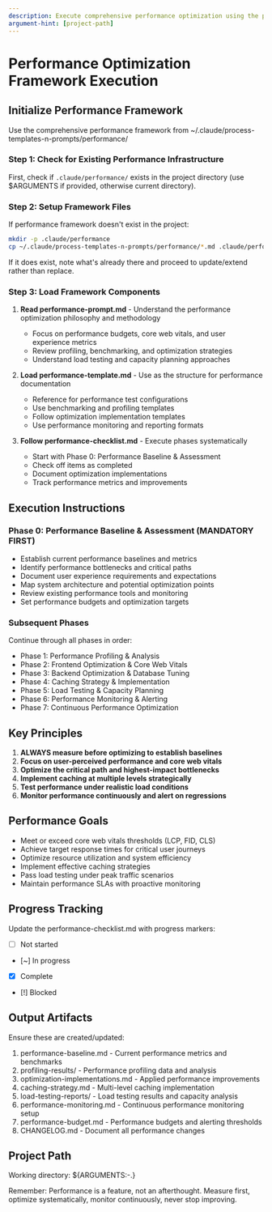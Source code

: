 ```yaml
---
description: Execute comprehensive performance optimization using the performance framework
argument-hint: [project-path]
---
```


# Performance Optimization Framework Execution

## Initialize Performance Framework

Use the comprehensive performance framework from ~/.claude/process-templates-n-prompts/performance/

### Step 1: Check for Existing Performance Infrastructure
First, check if `.claude/performance/` exists in the project directory (use $ARGUMENTS if provided, otherwise current directory).

### Step 2: Setup Framework Files
If performance framework doesn't exist in the project:
```bash
mkdir -p .claude/performance
cp ~/.claude/process-templates-n-prompts/performance/*.md .claude/performance/
```

If it does exist, note what's already there and proceed to update/extend rather than replace.

### Step 3: Load Framework Components

1. **Read performance-prompt.md** - Understand the performance optimization philosophy and methodology
   - Focus on performance budgets, core web vitals, and user experience metrics
   - Review profiling, benchmarking, and optimization strategies
   - Understand load testing and capacity planning approaches

2. **Load performance-template.md** - Use as the structure for performance documentation
   - Reference for performance test configurations
   - Use benchmarking and profiling templates
   - Follow optimization implementation templates
   - Use performance monitoring and reporting formats

3. **Follow performance-checklist.md** - Execute phases systematically
   - Start with Phase 0: Performance Baseline & Assessment
   - Check off items as completed
   - Document optimization implementations
   - Track performance metrics and improvements

## Execution Instructions

### Phase 0: Performance Baseline & Assessment (MANDATORY FIRST)
- Establish current performance baselines and metrics
- Identify performance bottlenecks and critical paths
- Document user experience requirements and expectations
- Map system architecture and potential optimization points
- Review existing performance tools and monitoring
- Set performance budgets and optimization targets

### Subsequent Phases
Continue through all phases in order:
- Phase 1: Performance Profiling & Analysis
- Phase 2: Frontend Optimization & Core Web Vitals
- Phase 3: Backend Optimization & Database Tuning
- Phase 4: Caching Strategy & Implementation
- Phase 5: Load Testing & Capacity Planning
- Phase 6: Performance Monitoring & Alerting
- Phase 7: Continuous Performance Optimization

## Key Principles

1. **ALWAYS measure before optimizing to establish baselines**
2. **Focus on user-perceived performance and core web vitals**
3. **Optimize the critical path and highest-impact bottlenecks**
4. **Implement caching at multiple levels strategically**
5. **Test performance under realistic load conditions**
6. **Monitor performance continuously and alert on regressions**

## Performance Goals
- Meet or exceed core web vitals thresholds (LCP, FID, CLS)
- Achieve target response times for critical user journeys
- Optimize resource utilization and system efficiency
- Implement effective caching strategies
- Pass load testing under peak traffic scenarios
- Maintain performance SLAs with proactive monitoring

## Progress Tracking
Update the performance-checklist.md with progress markers:
- [ ] Not started
- [~] In progress
- [x] Complete
- [!] Blocked

## Output Artifacts
Ensure these are created/updated:
1. performance-baseline.md - Current performance metrics and benchmarks
2. profiling-results/ - Performance profiling data and analysis
3. optimization-implementations.md - Applied performance improvements
4. caching-strategy.md - Multi-level caching implementation
5. load-testing-reports/ - Load testing results and capacity analysis
6. performance-monitoring.md - Continuous performance monitoring setup
7. performance-budget.md - Performance budgets and alerting thresholds
8. CHANGELOG.md - Document all performance changes

## Project Path
Working directory: ${ARGUMENTS:-.}

Remember: Performance is a feature, not an afterthought. Measure first, optimize systematically, monitor continuously, never stop improving.